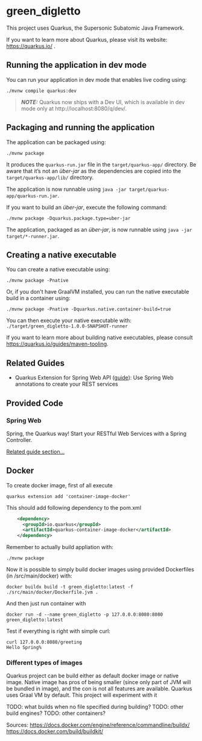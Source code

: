# green_digletto

This project uses Quarkus, the Supersonic Subatomic Java Framework.

If you want to learn more about Quarkus, please visit its website: https://quarkus.io/ .

## Running the application in dev mode

You can run your application in dev mode that enables live coding using:
```shell script
./mvnw compile quarkus:dev
```

> **_NOTE:_**  Quarkus now ships with a Dev UI, which is available in dev mode only at http://localhost:8080/q/dev/.

## Packaging and running the application

The application can be packaged using:
```shell script
./mvnw package
```
It produces the `quarkus-run.jar` file in the `target/quarkus-app/` directory.
Be aware that it’s not an _über-jar_ as the dependencies are copied into the `target/quarkus-app/lib/` directory.

The application is now runnable using `java -jar target/quarkus-app/quarkus-run.jar`.

If you want to build an _über-jar_, execute the following command:
```shell script
./mvnw package -Dquarkus.package.type=uber-jar
```

The application, packaged as an _über-jar_, is now runnable using `java -jar target/*-runner.jar`.

## Creating a native executable

You can create a native executable using: 
```shell script
./mvnw package -Pnative
```

Or, if you don't have GraalVM installed, you can run the native executable build in a container using: 
```shell script
./mvnw package -Pnative -Dquarkus.native.container-build=true
```

You can then execute your native executable with: `./target/green_digletto-1.0.0-SNAPSHOT-runner`

If you want to learn more about building native executables, please consult https://quarkus.io/guides/maven-tooling.

## Related Guides

- Quarkus Extension for Spring Web API ([guide](https://quarkus.io/guides/spring-web)): Use Spring Web annotations to create your REST services

## Provided Code

### Spring Web

Spring, the Quarkus way! Start your RESTful Web Services with a Spring Controller.

[Related guide section...](https://quarkus.io/guides/spring-web#greetingcontroller)

## Docker

To create docker image, first of all execute
```shell script
quarkus extension add 'container-image-docker'
```

This should add following dependency to the pom.xml
```xml
    <dependency>
      <groupId>io.quarkus</groupId>
      <artifactId>quarkus-container-image-docker</artifactId>
    </dependency>
```

Remember to actually build appliation with:
```shell
./mvnw package
```

Now it is possible to simply build docker images using provided Dockerfiles (in /src/main/docker) with:

```shell
docker buildx build -t green_digletto:latest -f ./src/main/docker/Dockerfile.jvm .
```

And then just run container with
```shell
docker run -d --name green_digletto -p 127.0.0.0:8080:8080 green_digletto:latest
```

Test if everything is right with simple curl:
```shell
curl 127.0.0.0:8080/greeting 
Hello Spring%                                                
```

### Different types of images

Quarkus project can be build either as default docker image or native image.
Native image has pros of being smaller (since only part of JVM will be bundled in image), 
and the con is not all features are available. Quarkus uses Graal VM by default. 
This project will experiment with it 

TODO: what builds when no file specified during building?
TODO: other build engines?
TODO: other containers?

Sources:
https://docs.docker.com/engine/reference/commandline/buildx/
https://docs.docker.com/build/buildkit/